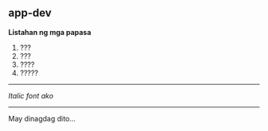 ## app-dev

**Listahan ng mga papasa**

1. ???
2. ???
3. ????
4. ?????

---

*Italic font ako*

---
May dinagdag dito...
